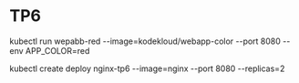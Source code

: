  # TP6


 kubectl run wepabb-red --image=kodekloud/webapp-color --port 8080 --env APP_COLOR=red 

kubectl create deploy nginx-tp6 --image=nginx --port 8080 --replicas=2
